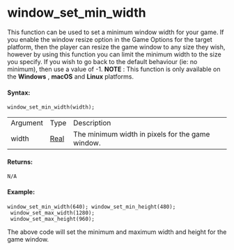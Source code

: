 # window_set_min_width

This function can be used to set a minimum window width for your game.
If you enable the window resize option in the Game Options for the
target platform, then the player can resize the game window to any size
they wish, however by using this function you can limit the minimum
width to the size you specify. If you wish to go back to the default
behaviour (ie: no minimum), then use a value of -1. **NOTE** : This
function is only available on the **Windows** , **macOS** and **Linux**
platforms.

#### Syntax:

``` gml
window_set_min_width(width);
```

|          |                                                                         |                                                  |
|----------|-------------------------------------------------------------------------|--------------------------------------------------|
| Argument | Type                                                                    | Description                                      |
| width    |  [Real](../../../../../GameMaker_Language/GML_Overview/Data_Types)  | The minimum width in pixels for the game window. |

#### Returns:

``` gml
N/A
```

#### Example:

``` gml
window_set_min_width(640); window_set_min_height(480);
 window_set_max_width(1280);
 window_set_max_height(960);
```

The above code will set the minimum and maximum width and height for the
game window.
